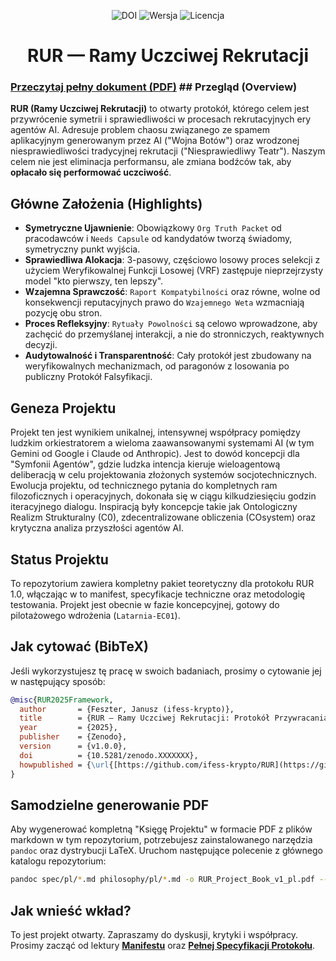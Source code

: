 <p align="center">
  <img src="https://img.shields.io/badge/DOI-10.5281/zenodo.XXXXXXX-blue?style=for-the-badge" alt="DOI">
  <img src="https://img.shields.io/badge/Wersja-v1.0.0-green?style=for-the-badge" alt="Wersja">
  <img src="https://img.shields.io/badge/Licencja-MIT-yellow?style=for-the-badge" alt="Licencja">
</p>

<h1 align="center">RUR — Ramy Uczciwej Rekrutacji</h1>

### [Przeczytaj pełny dokument (PDF)](https://ifess-krypto.github.io/RUR/RUR_Project_Book_v1.pdf) ## Przegląd (Overview)

**RUR (Ramy Uczciwej Rekrutacji)** to otwarty protokół, którego celem jest przywrócenie symetrii i sprawiedliwości w procesach rekrutacyjnych ery agentów AI. Adresuje problem chaosu związanego ze spamem aplikacyjnym generowanym przez AI ("Wojna Botów") oraz wrodzonej niesprawiedliwości tradycyjnej rekrutacji ("Niesprawiedliwy Teatr"). Naszym celem nie jest eliminacja performansu, ale zmiana bodźców tak, aby **opłacało się performować uczciwość**.

## Główne Założenia (Highlights)

* **Symetryczne Ujawnienie**: Obowiązkowy `Org Truth Packet` od pracodawców i `Needs Capsule` od kandydatów tworzą świadomy, symetryczny punkt wyjścia.
* **Sprawiedliwa Alokacja**: 3-pasowy, częściowo losowy proces selekcji z użyciem Weryfikowalnej Funkcji Losowej (VRF) zastępuje nieprzejrzysty model "kto pierwszy, ten lepszy".
* **Wzajemna Sprawczość**: `Raport Kompatybilności` oraz równe, wolne od konsekwencji reputacyjnych prawo do `Wzajemnego Weta` wzmacniają pozycję obu stron.
* **Proces Refleksyjny**: `Rytuały Powolności` są celowo wprowadzone, aby zachęcić do przemyślanej interakcji, a nie do stronniczych, reaktywnych decyzji.
* **Audytowalność i Transparentność**: Cały protokół jest zbudowany na weryfikowalnych mechanizmach, od paragonów z losowania po publiczny Protokół Falsyfikacji.

## Geneza Projektu

Projekt ten jest wynikiem unikalnej, intensywnej współpracy pomiędzy ludzkim orkiestratorem a wieloma zaawansowanymi systemami AI (w tym Gemini od Google i Claude od Anthropic). Jest to dowód koncepcji dla "Symfonii Agentów", gdzie ludzka intencja kieruje wieloagentową deliberacją w celu projektowania złożonych systemów socjotechnicznych. Ewolucja projektu, od technicznego pytania do kompletnych ram filozoficznych i operacyjnych, dokonała się w ciągu kilkudziesięciu godzin iteracyjnego dialogu. Inspiracją były koncepcje takie jak Ontologiczny Realizm Strukturalny (C0), zdecentralizowane obliczenia (COsystem) oraz krytyczna analiza przyszłości agentów AI.

## Status Projektu

To repozytorium zawiera kompletny pakiet teoretyczny dla protokołu RUR 1.0, włączając w to manifest, specyfikacje techniczne oraz metodologię testowania. Projekt jest obecnie w fazie koncepcyjnej, gotowy do pilotażowego wdrożenia (`Latarnia-EC01`).

## Jak cytować (BibTeX)

Jeśli wykorzystujesz tę pracę w swoich badaniach, prosimy o cytowanie jej w następujący sposób:

```bibtex
@misc{RUR2025Framework,
  author       = {Feszter, Janusz (ifess-krypto)},
  title        = {RUR — Ramy Uczciwej Rekrutacji: Protokół Przywracania Symetrii w Rekrutacji Ery AI},
  year         = {2025},
  publisher    = {Zenodo},
  version      = {v1.0.0},
  doi          = {10.5281/zenodo.XXXXXXX},
  howpublished = {\url{[https://github.com/ifess-krypto/RUR](https://github.com/ifess-krypto/RUR)}}
}
```

## Samodzielne generowanie PDF

Aby wygenerować kompletną "Księgę Projektu" w formacie PDF z plików markdown w tym repozytorium, potrzebujesz zainstalowanego narzędzia `pandoc` oraz dystrybucji LaTeX. Uruchom następujące polecenie z głównego katalogu repozytorium:

```bash
pandoc spec/pl/*.md philosophy/pl/*.md -o RUR_Project_Book_v1_pl.pdf --toc --pdf-engine=xelatex
```

## Jak wnieść wkład?

To jest projekt otwarty. Zapraszamy do dyskusji, krytyki i współpracy. Prosimy zacząć od lektury **[Manifestu](https://github.com/ifess-krypto/RUR/blob/main/spec/pl/01_manifest.md)** oraz **[Pełnej Specyfikacji Protokołu](https://github.com/ifess-krypto/RUR/blob/main/spec/pl/05_spec_rur_v1.md)**.